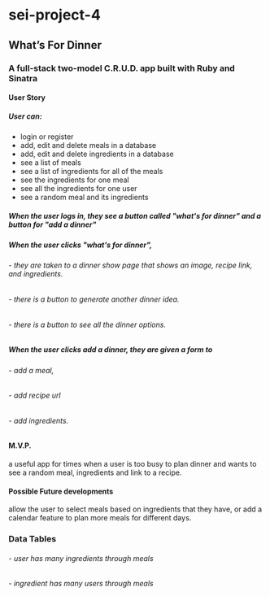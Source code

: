 # sei-project-4

## What’s For Dinner

### A full-stack two-model C.R.U.D. app built with Ruby and Sinatra

#### User Story
##### User can:
- login or register
- add, edit and delete meals in a database
- add, edit and delete ingredients in a database
- see a list of meals
- see a list of ingredients for all of the meals
- see the ingredients for one meal
- see all the ingredients for one user
- see a random meal and its ingredients

##### When the user logs in, they see a button called "what's for dinner" and a button for "add a dinner"

##### When the user clicks "what's for dinner", 
  ###### - they are taken to a dinner show page that shows an image, recipe link, and ingredients. 
  ###### - there is a button to generate another dinner idea.
  ###### - there is a button to see all the dinner options.
##### When the user clicks add a dinner, they are given a form to 
  ###### - add a meal, 
  ###### - add recipe url
  ###### - add ingredients.

#### M.V.P. 
a useful app for times when a user is too busy to plan dinner and wants to see a random meal, ingredients and link to a recipe.

#### Possible Future developments
allow the user to select meals based on ingredients that they have, or add a calendar feature to plan more meals for different days.

### Data Tables
###### - user has many ingredients through meals
###### - ingredient has many users through meals
